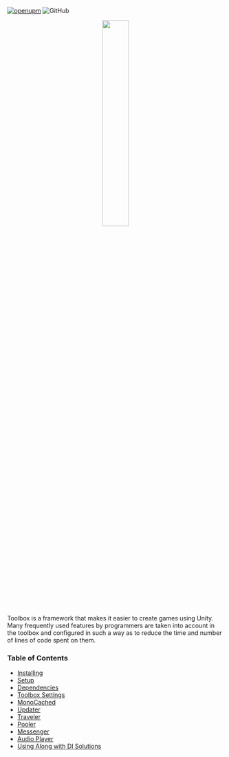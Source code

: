 [![openupm](https://img.shields.io/npm/v/com.volumebox.toolbox?label=openupm&registry_uri=https://package.openupm.com)](https://openupm.com/packages/com.volumebox.toolbox/)
![GitHub](https://img.shields.io/github/license/GariestGary/Unity-Toolbox)

<p align="center">
<img src="logo_big.png" width=35% >
</p>

Toolbox is a framework that makes it easier to create games using Unity. Many frequently used features by programmers are taken into account in the toolbox and configured in such a way as to reduce the time and number of lines of code spent on them.

### Table of Contents

- [Installing](install.md)
- [Setup](setup.md)
- [Dependencies](dependencies.md)
- [Toolbox Settings](toolbox-settings.md)
- [MonoCached](monocached.md)
- [Updater](updater.md)
- [Traveler](traveler.md)
- [Pooler](pooler.md)
- [Messenger](messenger.md)
- [Audio Player](audioplayer.md)
- [Using Along with DI Solutions](di.md) 